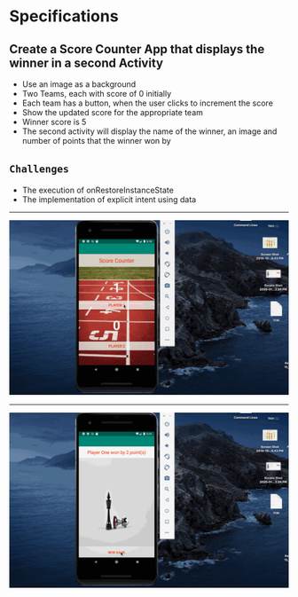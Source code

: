 # Specifications

## Create a Score Counter App that displays the winner in a second Activity
<ul>
  <li>Use an image as a background</li>
  <li>Two Teams, each with score of 0 initially</li>
  <li>Each team has a button, when the user clicks to increment the score</li>
  <li>Show the updated score for the appropriate team</li>
  <li>Winner score is 5</li>
  <li>The second activity will display the name of the winner, an image and number of points that the winner won by</li>
 </ul>
 
 ## `Challenges`
 <ul>
  <li>The execution of onRestoreInstanceState</li>
  <li>The implementation of explicit intent using data</li>
 </ul>
 
 
 ---
 
 ![](score_counter1.gif)
 
 ---
 
 ![](score_counter2.gif)

